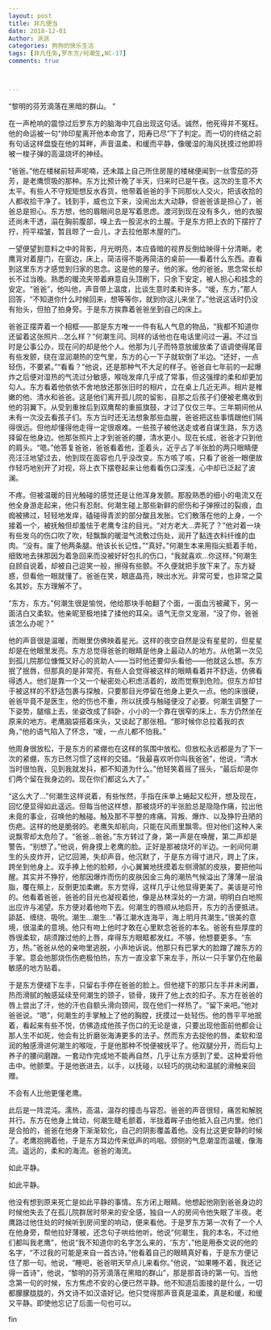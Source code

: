 ```yaml
---
layout: post
title: 非凡便当
date: 2018-12-01
Author: 派派
categories: 狗狗的快乐生活
tags: [非凡任务,罗东方/何潮生,NC-17]
comments: true



---
```




“黎明的芬芳滴落在黑暗的群山。 ”

在一声枪响的震惊过后罗东方的脑海中兀自出现这句话。诚然，他死得并不冤枉。他的命运被一句“帅印星离开他本命宫了，阳寿已尽”下了判定。而一切的终结之前有句话这样盘旋在他的耳畔，声音温柔、和缓而平静，像暖湿的海风抚摸过他即将被一梭子弹的高温烧坏的神经。

“爸爸。”他在楼梯前轻声呢喃，还未踏上自己所住房屋的楼梯便闻到一丝雪茄的芬芳，是老鹰惯吸的那种。东方比预计晚了半天，归来时已是午夜。这次的生意不大太平。有些人不守规矩想反水吞货，他带着爸爸的手下同那伙人交火，把该收拾的人都收拾干净了。钱到手，威也立下来，没闹出太大动静，但爸爸该是担心了，爸爸总是担心。东方想，他的眉眼间总是写着思虑。渡河到现在没有多久，他的衣服还尚未干透，溻在胸前腹部，嗅上去一股泥水的土腥。于是东方把上衣的下摆拧了拧，捋平褶皱，暂且晾了一会儿，才去拉他那木屋的门。

一望便望到意料之中的背影，月光明亮，本应昏暗的视界反倒给映得十分清晰。老鹰背对着屋门，在窗边，床上，简洁得不能再简洁的桌前——看着什么东西。直看到这里东方才感觉到归家的思念。这是他的屋子。他的家。他的爸爸。思念常长却长不过当晚。熟悉的暖流夹带着麻意自头顶刷下，只余下安定，被人担心和挂念的安定。“爸爸”，他叫他，声音带上温度，比谈生意时柔和许多。“嗳，东方，”那人回答，“不知道你什么时候回来，想等等你，就到你这儿来坐了。”他说这话时仍没有抬头，但拍了拍身旁。于是东方挨靠着爸爸坐到自己的床上。

爸爸正摆弄着一个相框——那是东方唯一一件有私人气息的物品，“我都不知道你还留着这张照片…怎么样？”何潮生问。同样的话他也在电话里问过一遍。不过当时是公事公办，现在问的却是他个人。他那为儿子而特意放缓放柔了语调使得尾音有些发颤，绕在湿润潮热的空气里，东方的心一下子就软倒了半边。“还好，一点轻伤，不要紧。”“看看？”他说，还是那种气不大足的样子。爸爸自七年前的一起爆炸之后便对湿热的气流过分敏感，喉咙发痒几乎成了常事，但这强撑的柔和却更加勾人。东方看着他依依不舍地放还那张旧时的相片，立在桌上几近无声。相片是稚嫩的他、清水和爸爸。这是他们离开孤儿院的留影，自那之后孩子们便被老鹰收到他的羽翼下。从受到重挫后到双鹰帮的重振旗鼓，才过了仅仅三年。三年期间他从未有一次没去看孩子们。东方当时还无法想象那些血腥，爸爸把这些事情跟他们隔得很远。但他却懂得他走得一定很艰难。一些孩子被他送走或者自谋生路，东方选择留在他身边。他那张照片上才到爸爸的腰，清水更小。现在长成，爸爸才只到他的肩头。“嗯。”他答复爸爸，爸爸看着他，歪着头，近乎占了半张脸的两只眼睛便亮汪汪地望过去，他到现在面容也几乎没改变。东方咳了咳，只看了爸爸一眼便故作轻巧地别开了对视，将上衣下摆卷起来让他看看伤口深浅，心中却已泛起了波澜。

不疼。但被温暖的目光触碰的感觉还是让他浑身发颤。那股熟悉的细小的电流又在他全身游走起来，他只有忍耐。何潮生碰上那些新鲜的瘀伤和子弹擦过的裂痕，血痂被拂过，轻轻地发痒，磕碰得青淤的部分酸且发胀。它们散落在他的上身，一个接着一个，被抚触但却羞怯于老鹰专注的目光。“对方老大…弄死了？”他对着一块有些发乌的伤口吹了吹，轻飘飘的暖湿气流敷过伤处，润开了黏连衣料纤维的血肉。“没有。废了他两条腿。他该长长记性。”“真好。”何潮生本来用指尖抵着手帕，细致地去抹那因为着急回来而没被好好包扎的伤口，“我就喜欢…你这样。”何潮生自顾自说着，却被自己逗笑一般，擦得有些颤。不久便就把手放下来了。东方疑惑，但看他一眼就懂了。爸爸在笑，眼底晶亮，映出水光。非常可爱，也非常之莫名其妙。东方理解不了。

“东方，东方。”何潮生很是愉悦，他给那块手帕翻了个面，一面血污被藏下，另一面洁白又柔软。他亲昵至极地揉了揉他的耳朵。语气无奈又宠溺，“没了你，爸爸该怎么办呢？” 

他的声音很是温暖，而眼里仿佛映着星光。这样的夜空自然是没有星星的，但星星却是在他眼里发亮。东方总觉得爸爸的眼睛是他身上最动人的地方。从他第一次见到孤儿院那位慷慨又好心的资助人——当时他还要仰头看他——他就这么想。东方抿了抿唇，但那真的是非常亮，有些人会觉得被这样的眼睛看着并不舒适，仿佛看得透人。他们是靠一个又一个秘密处心积虑活着的，故而觉察到危险。但东方却甘于被这样的不舒适包裹与探触，只要那目光停留在他身上更久一点。他的床很硬，爸爸毕竟不是医生，他的伤也不重，所以抚摸与触碰便没了必要。何潮生调整了一下姿势，腿缩上去，坐姿改成了斜卧，小小的一个靠在很窄的床上，东方仍然坐在原来的地方。老鹰脑袋搭着床头，又谈起了那张相。“那时候你总拉着我的衣角，”他的语气陷入了怀念，“嗳，一点儿都不怕我。”

他周身很放松，于是东方的紧绷也在这样的氛围中放松。但放松永远都是为了下一次的紧绷，东方已然习惯了这样的交错。“我最喜欢听你叫我爸爸”，他说，“清水当时很怕我，见到我就发抖，都不知道为什么。”他轻笑着摇了摇头，“最后却是你们两个留在我身边的。现在你们都这么大了。”

“这么大了…”何潮生这样说着，有些怅然，手指在床单上蜷起又松开，想及现在，回忆便显得如此遥远。但每当他这样想，那被烧坏的半张脸总是隐隐作痛，拉出他未竟的事业，召唤他的触碰。触及那不平整的疼痛。背叛、爆炸、以及狰狞丑陋的伤疤。这样的他是脆弱的。老鹰失却航向，只能在风雨里飘零。但对他们这种人来说飘零却太危险了。“爸爸…爸爸。”东方转过了身，第一声是在唤醒，第二声却是警告。“别想了。”他说，俯身摸上老鹰的脸。正好是那被烧坏的半边。一剎间何潮生的头皮炸开，记忆回溯，失却声音。他沉默了，于是东方得寸进尺，跨上了床，跨坐到他身上。双手捧上他的脸颊，小心翼翼地抚摸着左侧滑腻的皮肤，要把他叫醒。其实并不狰狞，他那因爆炸而伤的皮肤因金三角的潮热气候溢出了薄薄一层油脂，覆在頰上，反倒更加柔嫩。东方觉得，这样几乎让他显得更美了。美该是可怜的。他看着爸爸，爸爸的目光也凝视着他，像是丛林深处的一方湖，明明白白地照出应许与渴望。东方便对着他吻下去。何潮生的唇顺从地启开，东方的舌便抵进。舔舐、缠绕、吸吮。潮生…潮生…“春江潮水连海平，海上明月共潮生。”很美的意境，很温柔的意境。他只有吻上他时才敢在心里默念爸爸的本名。爸爸有些厚度的唇很柔软，胡须蹭过他的上唇，痒得东方眼眶都发红。不够，他想要更多。“东方，热。”爸爸从他的亲吻里逃脱，小声地诉说。他那只有巴掌大的脸蹭了蹭东方的手掌。意会他那烧伤伤疤极怕热，东方一直没拿下来左手，所以一只手掌仍在他最敏感的地方贴着。

于是东方便褪下左手，只留右手停在爸爸的脸上。但他褪下的那只左手并未闲置，热而滑腻的触感延续至何潮生的颈子，锁骨，拨开了他上衣的扣子。东方在爸爸的唇上尝出了汗，他的汗也自额头滑向颈间，现在他们一样热了。“留下来吧。”他对爸爸说。“嗯”，何潮生的手掌触上了他的胸膛，抚摸过一处轻伤。他的唇平平地抿着，看起来有些不悦，仿佛造成他孩子伤口的无论是谁，只要出现他面前他都会让那人生不如死，他会有比折磨张海涛更多的法子。然而东方去捉他的唇，柔软和湿润的触感滑进何潮生的喉咙，于是他那种不悦便被抚平了。他双腿分开，而后勾上养子的腰间磨蹭。一套动作完成地不能再自然，几乎让东方感到了爱。这种爱将他击中。他颤栗。于是他嵌进去，以手，以抚碰，以轻巧的挑动和温腻的滑触来回赠。

不会有人比他更懂老鹰。

此后是一阵混沌。濡热，高温，温存的撞击与容忍。爸爸的声音很轻，痛苦和解脱并行。东方在他身上耸动，何潮生睫毛颤着，半拢着眸子由他抵入自己内里。他们是合拍的，爸爸在他身下渐渐软化，自己的阴影覆盖着他。没有比这更安静的时候了。老鹰抱拥着他，于是东方耳边传来低声的呜咽。颈侧的气息潮湿而温暖，像海流。遥远的，柔和的海流。爸爸的海流。

如此平静。

如此平静。

他没有想到原来死亡是如此平静的事情。东方闭上眼睛。他想起他刚到爸爸身边的时候他失去了在孤儿院群居时带来的安全感，独自一人的房间令他失眠了半夜。老鹰路过他住处的时候听到房间里的响动，便来看他。于是罗东方第一次有了一个人在他身旁，帮他拉好薄被，还念句子哄给他听。他说“何潮生，我的本名，不过他们都叫我老鹰”，他说“我不知道你的名字怎么来的，‘东方’，”他是用泰文说的他的名字，“不过我的可能是来自一首古诗。”他看着自己的眼睛真好看，于是东方便记住了那一句。他说，“睡吧，爸爸明天早点儿来看你。”他说，“如果睡不着，我还记得一首诗”，他说，“黎明的芬芳滴落在黑暗的群山”，那是那首诗的第一句。当他念第一句的时候，东方焦虑不安的心便已然平静。他不知道后面接的是什么，一切都朦朦胧胧的，外文诗不如汉语好记。他只觉得那声音真是温柔，真是和缓，和缓又平静。即使他忘记了后面一句也可以。

fin